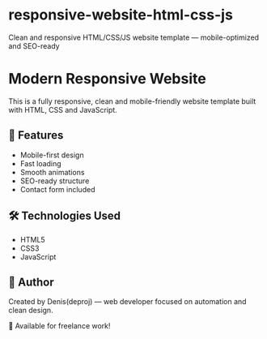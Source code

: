 # responsive-website-html-css-js
Clean and responsive HTML/CSS/JS website template — mobile-optimized and SEO-ready

# Modern Responsive Website

This is a fully responsive, clean and mobile-friendly website template built with HTML, CSS and JavaScript.

## 🔧 Features
- Mobile-first design
- Fast loading
- Smooth animations
- SEO-ready structure
- Contact form included

## 🛠 Technologies Used
- HTML5
- CSS3
- JavaScript

## 🧠 Author
Created by Denis(deproj) — web developer focused on automation and clean design.

📩 Available for freelance work!
